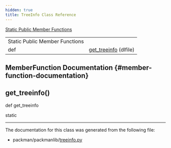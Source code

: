 ```yaml
---
hidden: true
title: TreeInfo Class Reference
---
```


[Static Public Member Functions](#pub-static-methods)

|  |  |
|----|----|
| Static Public Member Functions |  |
| def  | [get_treeinfo](#a4d46e8a4787743520509c97f38456daf) (dlfile) |

## MemberFunction Documentation {#member-function-documentation}

## get_treeinfo() <a href="#a4d46e8a4787743520509c97f38456daf" id="a4d46e8a4787743520509c97f38456daf"></a>

<p>def get_treeinfo</p>

static

------------------------------------------------------------------------

The documentation for this class was generated from the following file:

- packman/packmanlib/<a href="treeinfo_8py.md">treeinfo.py</a>
